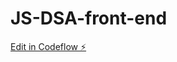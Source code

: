# JS-DSA-front-end

[Edit in Codeflow ⚡️](https://stackblitz.com/~/github.com/goelRagga/JS-DSA-front-end)